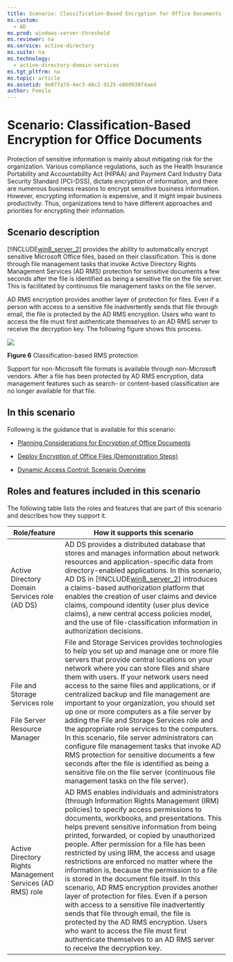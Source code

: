 ```yaml
---
title: Scenario: Classification-Based Encryption for Office Documents
ms.custom: 
  - AD
ms.prod: windows-server-threshold
ms.reviewer: na
ms.service: active-directory
ms.suite: na
ms.technology: 
  - active-directory-domain-services
ms.tgt_pltfrm: na
ms.topic: article
ms.assetid: 9e077a7d-4ec3-48c2-9125-e860930f4aed
author: Femila
---
```

# Scenario: Classification-Based Encryption for Office Documents
Protection of sensitive information is mainly about mitigating risk for the organization. Various compliance regulations, such as the Health Insurance Portability and Accountability Act (HIPAA) and Payment Card Industry Data Security Standard (PCI-DSS), dictate encryption of information, and there are numerous business reasons to encrypt sensitive business information. However, encrypting information is expensive, and it might impair business productivity. Thus, organizations tend to have different approaches and priorities for encrypting their information.  
  
## <a name="BKMK_OVER"></a>Scenario description  
[!INCLUDE[win8_server_2](includes/win8_server_2_md.md)] provides the ability to automatically encrypt sensitive Microsoft Office files, based on their classification. This is done through file management tasks that invoke Active Directory Rights Management Services (AD RMS) protection for sensitive documents a few seconds after the file is identified as being a sensitive file on the file server. This is facilitated by continuous file management tasks on the file server.  
  
AD RMS encryption provides another layer of protection for files. Even if a person with access to a sensitive file inadvertently sends that file through email, the file is protected by the AD RMS encryption. Users who want to access the file must first authenticate themselves to an AD RMS server to receive the decryption key. The following figure shows this process.  
  
![](media/DynamicAccessControl_RevGuide_6.JPG)  
  
**Figure 6** Classification-based RMS protection  
  
Support for non-Microsoft file formats is available through non-Microsoft vendors. After a file has been protected by AD RMS encryption, data management features such as search- or content-based classification are no longer available for that file.  
  
## In this scenario  
Following is the guidance that is available for this scenario:  
  
-   [Planning Considerations for Encryption of Office Documents](assetId:///14714ba6-d6a2-45e4-aae5-d3318817e52a)  
  
-   [Deploy Encryption of Office Files &#40;Demonstration Steps&#41;](Deploy-Encryption-of-Office-Files--Demonstration-Steps-.md)  
  
-   [Dynamic Access Control: Scenario Overview]()  
  
## <a name="BKMK_NEW"></a>Roles and features included in this scenario  
The following table lists the roles and features that are part of this scenario and describes how they support it.  
  
|Role/feature|How it supports this scenario|  
|-----------------|---------------------------------|  
|Active Directory Domain Services role (AD DS)|AD DS provides a distributed database that stores and manages information about network resources and application-specific data from directory-enabled applications. In this scenario, AD DS in [!INCLUDE[win8_server_2](includes/win8_server_2_md.md)] introduces a claims-based authorization platform that enables the creation of user claims and device claims, compound identity (user plus device claims), a new central access policies model, and the use of file-classification information in authorization decisions.|  
|File and Storage Services role<br /><br />File Server Resource Manager|File and Storage Services provides technologies to help you set up and manage one or more file servers that provide central locations on your network where you can store files and share them with users. If your network users need access to the same files and applications, or if centralized backup and file management are important to your organization, you should set up one or more computers as a file server by adding the File and Storage Services role and the appropriate role services to the computers. In this scenario, file server administrators can configure file management tasks that invoke AD RMS protection for sensitive documents a few seconds after the file is identified as being a sensitive file on the file server (continuous file management tasks on the file server).|  
|Active Directory Rights Management Services (AD RMS) role|AD RMS enables individuals and administrators (through Information Rights Management (IRM) policies) to specify access permissions to documents, workbooks, and presentations. This helps prevent sensitive information from being printed, forwarded, or copied by unauthorized people. After permission for a file has been restricted by using IRM, the access and usage restrictions are enforced no matter where the information is, because the permission to a file is stored in the document file itself. In this scenario, AD RMS encryption provides another layer of protection for files. Even if a person with access to a sensitive file inadvertently sends that file through email, the file is protected by the AD RMS encryption. Users who want to access the file must first authenticate themselves to an AD RMS server to receive the decryption key.|  
  


